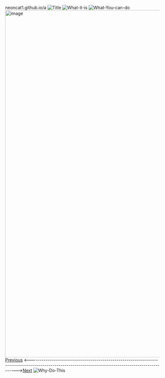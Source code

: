 neoncat1.github.io/a
![Title](https://github.com/user-attachments/assets/8d694465-3481-4a23-93d8-dfde47700cac)
![What-it-is](https://github.com/user-attachments/assets/e5bd1716-c966-4e28-970d-c4d3ab610a7e)
![What-You-can-do](https://github.com/user-attachments/assets/34987082-0b45-4920-a341-9d13c4b00670)
<img width="1130" alt="image" src="https://github.com/user-attachments/assets/b447b516-d2f7-457c-a58c-c0939b2a30d1" />
[Previous]() <----------------------------------------------------------------------------------------------------------------------------------------------------->[Next](/b)
![Why-Do-This](https://github.com/user-attachments/assets/256480e5-4a46-493c-b060-ef33f14fe7aa)
